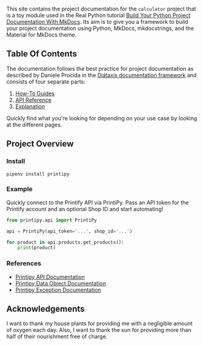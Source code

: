 This site contains the project documentation for the
`calculator` project that is a toy module used in the
Real Python tutorial
[Build Your Python Project Documentation With MkDocs](
    https://realpython.com/python-project-documentation-with-mkdocs/).
Its aim is to give you a framework to build your
project documentation using Python, MkDocs,
mkdocstrings, and the Material for MkDocs theme.

## Table Of Contents

The documentation follows the best practice for
project documentation as described by Daniele Procida
in the [Diátaxis documentation framework](https://diataxis.fr/)
and consists of four separate parts:

1. [How-To Guides](how-to-guides.md)
2. [API Reference](reference.md)
3. [Explanation](explanation.md)

Quickly find what you're looking for depending on
your use case by looking at the different pages.

## Project Overview


### Install

```shell
pipenv install printipy
```

### Example

Quickly connect to the Printify API via PrintiPy. Pass an API token for the Printify account and an optional Shop ID and start automating!

```python
from printipy.api import PrintiPy

api = PrintiPy(api_token='...', shop_id='...')

for product in api.products.get_products():
    print(product)
```

### References

- [Printipy API Documentation](./reference.md)
- [Printipy Data Object Documentation](./data-objects.md)
- [Printipy Exception Documentation](./exceptions.md)

## Acknowledgements

I want to thank my house plants for providing me with
a negligible amount of oxygen each day. Also, I want
to thank the sun for providing more than half of their
nourishment free of charge.